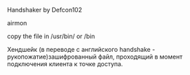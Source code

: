 Handshaker by Defcon102


airmon  

copy the file in /usr/bin/ or /bin
 
Хендшейк (в переводе с английского handshake - рукопожатие)зашифрованный файл, проходящий в момент подключения клиента к точке доступа.
